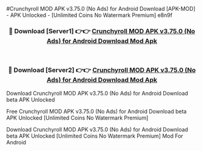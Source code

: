 #Crunchyroll MOD APK v3.75.0 (No Ads) for Android Download [APK-MOD] - APK Unlocked - [Unlimited Coins No Watermark Premium] e8n9f



<div align="center">

<h3>🔴 Download [Server1] 👉👉 <a href="https://momento.my/?title=Crunchyroll_MOD_APK_v3.75.0_(No_Ads)_for_Android_Download">Crunchyroll MOD APK v3.75.0 (No Ads) for Android Download Mod Apk</a></h3><br>

<h3>🔴 Download [Server2] 👉👉 <a href="https://momento.my/?title=Crunchyroll_MOD_APK_v3.75.0_(No_Ads)_for_Android_Download">Crunchyroll MOD APK v3.75.0 (No Ads) for Android Download Mod Apk</a></h3>
</div>



Download Crunchyroll MOD APK v3.75.0 (No Ads) for Android Download beta APK Unlocked

Free Crunchyroll MOD APK v3.75.0 (No Ads) for Android Download beta APK Unlocked [Unlimited Coins No Watermark Premium]

Download Crunchyroll MOD APK v3.75.0 (No Ads) for Android Download beta APK Unlocked [Unlimited Coins No Watermark Premium] Mod For Android
